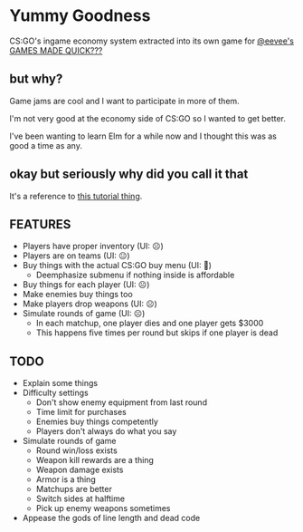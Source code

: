 # Yummy Goodness
CS:GO's ingame economy system extracted into its own game for [@eevee's GAMES MADE QUICK???](https://itch.io/jam/games-made-quick)

## but why?
Game jams are cool and I want to participate in more of them.

I'm not very good at the economy side of CS:GO so I wanted to get better.

I've been wanting to learn Elm for a while now and I thought this was as good a time as any.

## okay but seriously why did you call it that
It's a reference to [this tutorial thing](https://youtu.be/DpXtRbggpQM?t=4m40s).

## FEATURES

- Players have proper inventory (UI: ☹️)
- Players are on teams (UI: 😐)
- Buy things with the actual CS:GO buy menu (UI: 🙂)
    - Deemphasize submenu if nothing inside is affordable
- Buy things for each player (UI: ☹️)
- Make enemies buy things too
- Make players drop weapons (UI: ☹️)
- Simulate rounds of game (UI: ☹️)
    - In each matchup, one player dies and one player gets $3000
    - This happens five times per round but skips if one player is dead

## TODO

- Explain some things
- Difficulty settings
    - Don't show enemy equipment from last round
    - Time limit for purchases
    - Enemies buy things competently
    - Players don't always do what you say
- Simulate rounds of game
    - Round win/loss exists
    - Weapon kill rewards are a thing
    - Weapon damage exists
    - Armor is a thing
    - Matchups are better
    - Switch sides at halftime
    - Pick up enemy weapons sometimes
- Appease the gods of line length and dead code
